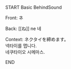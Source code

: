 START
Basic BehindSound

Front:
ネ


Back:
[[ね]] ne 네


Context:
ネクタイを締めます。  
넥타이를 맵니다.  
네쿠타이오 시메마스.  

<!--ID: 1746587006893-->
END